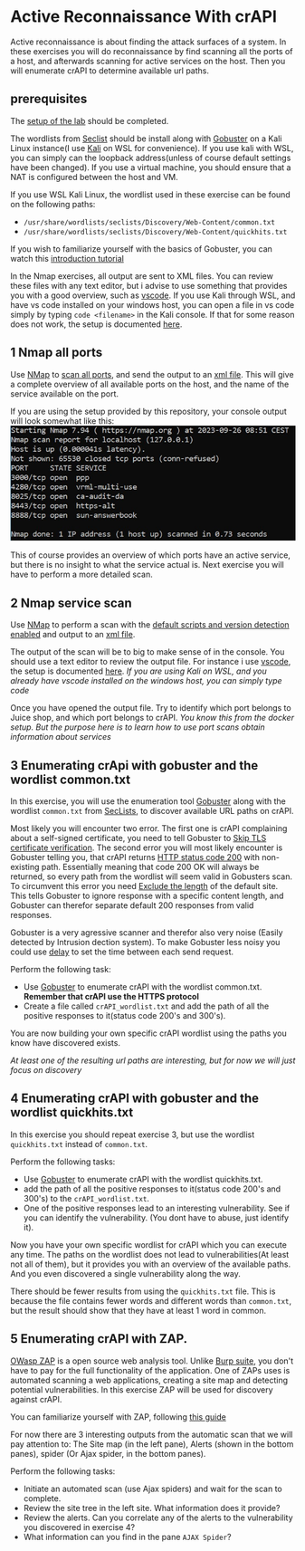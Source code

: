 # Active Reconnaissance With crAPI

Active reconnaissance is about finding the attack surfaces of a system.
In these exercises you will do reconnaissance by find scanning all the ports of
a host, and afterwards scanning for active services on the host.
Then you will enumerate crAPI to determine available url paths.

## prerequisites

The [setup of the lab](../README.md) should be completed.

The wordlists from [Seclist](https://www.kali.org/tools/seclists/) should be install
along with [Gobuster](https://www.kali.org/tools/gobuster/) on a Kali Linux instance(I use [Kali](https://www.kali.org/docs/wsl/wsl-preparations/) on WSL for convenience).
If you use kali with WSL, you can simply can the loopback address(unless of course default settings have been changed). If you use a virtual machine, you should ensure
that a NAT is configured between the host and VM.

If you use WSL Kali Linux, the wordlist used in these exercise can be found on the following paths:
- `/usr/share/wordlists/seclists/Discovery/Web-Content/common.txt`
- `/usr/share/wordlists/seclists/Discovery/Web-Content/quickhits.txt`

If you wish to familiarize yourself with the basics of Gobuster, you can watch this [introduction tutorial](https://www.youtube.com/watch?v=HjXNK-mYwDQ)
  
In the Nmap exercises, all output are sent to XML files. You can review these files with any text editor, but i advise to use something
that provides you with a good overview, such as [vscode](https://code.visualstudio.com/). If you use Kali through WSL, and have vs code installed
on your windows host, you can open a file in vs code simply by typing `code <filename>` in the Kali console. If that for some reason does not work,
the setup is documented [here](https://code.visualstudio.com/docs/remote/wsl).
  
## 1 Nmap all ports
Use [NMap](https://nmap.org/) to [scan all ports](https://nmap.org/book/man-port-specification.html), and send the output to an [xml file](https://nmap.org/book/man-output.html).
This will give a complete overview of all available ports on the host, and the name of the service available on the port.

If you are using the setup provided by this repository, your console output will look somewhat like this:  
![NMap Full port scan](./Images/NmapFullPortScan.jpg)

This of course provides an overview of which ports have an active service, but there is no insight 
to what the service actual is. Next exercise you will have to perform a more detailed scan.

## 2 Nmap service scan
Use [NMap](https://nmap.org/) to perform a scan with the [default scripts and version detection enabled](https://explainshell.com/explain?cmd=nmap+-sC+-sV+-v+)
and output to an [xml file](https://nmap.org/book/man-output.html).
  
The output of the scan will be to big to make sense of in the console. You should use a text editor to review the
output file. For instance i use [vscode](https://code.visualstudio.com/), the setup is documented [here](https://code.visualstudio.com/docs/remote/wsl).
_If you are using Kali on WSL, and you already have vscode installed on the windows host, you can simply type code <Name of output file>_

Once you have opened the output file. Try to identify which port belongs to Juice shop, and which port belongs to crAPI.
_You know this from the docker setup. But the purpose here is to learn how to use port scans obtain information about services_

  
## 3 Enumerating crApi with gobuster and the wordlist common.txt
In this exercise, you will use the enumeration tool [Gobuster](https://www.kali.org/tools/gobuster/) along with the wordlist `common.txt` from [SecLists](https://www.kali.org/tools/seclists/),
to discover available URL paths on crAPI.

Most likely you will encounter two error. The first one is crAPI complaining about a self-signed certificate,
you need to tell Gobuster to [Skip TLS certificate verification](https://3os.org/penetration-testing/cheatsheets/gobuster-cheatsheet/#dir-mode-options).
The second error you will most likely encounter is Gobuster telling you, that crAPI returns [HTTP status code 200](https://developer.mozilla.org/en-US/docs/Web/HTTP/Status/200)
with non-existing path. Essentially meaning that code 200 OK will always be returned, so every path from the wordlist will seem valid in Gobusters scan. To circumvent this 
error you need [Exclude the length](https://hackertarget.com/gobuster-tutorial/) of the default site. This tells Gobuster to ignore response with a specific content length,
and Gobuster can therefor separate default 200 responses from valid responses. 
  
Gobuster is a very agressive scanner and therefor also very noise (Easily detected by Intrusion dection system). To make Gobuster
less noisy you could use [delay](https://hackertarget.com/gobuster-tutorial/) to set the time between each send request.

Perform the following task:
- Use [Gobuster](https://www.kali.org/tools/gobuster/) to enumerate crAPI with the wordlist common.txt. **Remember that crAPI use the HTTPS protocol**
- Create a file called `crAPI_wordlist.txt` and add the path of all the positive responses to it(status code 200's and 300's).

You are now building your own specific crAPI wordlist using the paths you know have discovered exists.

_At least one of the resulting url paths are interesting, but for now we will just focus on discovery_
  
## 4 Enumerating crAPI with gobuster and the wordlist quickhits.txt
In this exercise you should repeat exercise 3, but use the wordlist `quickhits.txt` instead of `common.txt`.

Perform the following tasks:
- Use [Gobuster](https://www.kali.org/tools/gobuster/) to enumerate crAPI with the wordlist quickhits.txt.
- add the path of all the positive responses to it(status code 200's and 300's) to the `crAPI_wordlist.txt`.
- One of the positive responses lead to an interesting vulnerability. See if you can identify the vulnerability. (You dont have to abuse, just identify it).

Now you have your own specific wordlist for crAPI which you can execute any time. The paths on the wordlist does not lead to vulnerabilities(At least not all of them),
but it provides you with an overview of the available paths. And you even discovered a single vulnerability along the way. 
  
There should be fewer results from using the `quickhits.txt` file. This is because the file contains fewer words and different words than `common.txt`, but the  result
should show that they have at least 1 word in common.
  
## 5 Enumerating crAPI with ZAP.
[OWasp ZAP](https://www.zaproxy.org/) is a open source web analysis tool. Unlike [Burp suite](https://portswigger.net/burp), you don't have to pay for the full functionality of the application.
One of ZAPs uses is automated scanning a web applications, creating a site map and detecting potential vulnerabilities. In this exercise ZAP will be used for discovery against crAPI.

You can familiarize yourself with ZAP, following [this guide](../VariousGuides/SetteingUpZedAttackProxy.md) 
  
For now there are 3 interesting outputs from the automatic scan that we will pay attention to: The Site map (in the left pane), Alerts (shown in the bottom panes), spider (Or Ajax spider, in the bottom panes).

Perform the following tasks:
- Initiate an automated scan (use Ajax spiders) and wait for the scan to complete.
- Review the site tree in the left site. What information does it provide?
- Review the alerts. Can you correlate any of the alerts to the vulnerability you discovered in exercise 4?
- What information can you find in the pane `AJAX Spider`?